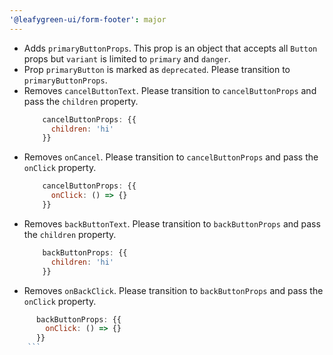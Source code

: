 ```yaml
---
'@leafygreen-ui/form-footer': major
---
```


- Adds `primaryButtonProps`. This prop is an object that accepts all `Button` props but `variant` is limited to `primary` and `danger`.
- Prop `primaryButton` is marked as `deprecated`. Please transition to `primaryButtonProps`.
- Removes `cancelButtonText`. Please transition to `cancelButtonProps` and pass the `children` property.
  ```js
      cancelButtonProps: {{
        children: 'hi'
      }}
    ```
- Removes `onCancel`. Please transition to `cancelButtonProps` and pass the `onClick` property.
  ```js
      cancelButtonProps: {{
        onClick: () => {}
      }}
    ```
- Removes `backButtonText`. Please transition to `backButtonProps` and pass the `children` property.
  ```js
      backButtonProps: {{
        children: 'hi'
      }}
    ```
- Removes `onBackClick`. Please transition to `backButtonProps` and pass the `onClick` property.
```js
      backButtonProps: {{
        onClick: () => {}
      }}
    ```

